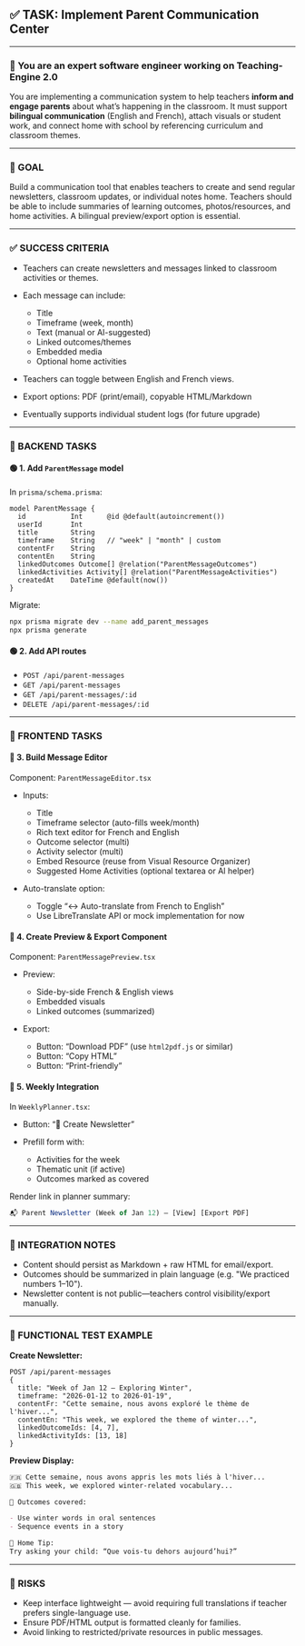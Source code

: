 ## ✅ TASK: Implement Parent Communication Center

---

### 🧠 You are an expert software engineer working on Teaching-Engine 2.0

You are implementing a communication system to help teachers **inform and engage parents** about what’s happening in the classroom. It must support **bilingual communication** (English and French), attach visuals or student work, and connect home with school by referencing curriculum and classroom themes.

---

### 🔹 GOAL

Build a communication tool that enables teachers to create and send regular newsletters, classroom updates, or individual notes home. Teachers should be able to include summaries of learning outcomes, photos/resources, and home activities. A bilingual preview/export option is essential.

---

### ✅ SUCCESS CRITERIA

- Teachers can create newsletters and messages linked to classroom activities or themes.
- Each message can include:

  - Title
  - Timeframe (week, month)
  - Text (manual or AI-suggested)
  - Linked outcomes/themes
  - Embedded media
  - Optional home activities

- Teachers can toggle between English and French views.
- Export options: PDF (print/email), copyable HTML/Markdown
- Eventually supports individual student logs (for future upgrade)

---

### 🔧 BACKEND TASKS

#### 🟢 1. Add `ParentMessage` model

In `prisma/schema.prisma`:

```prisma
model ParentMessage {
  id           Int      @id @default(autoincrement())
  userId       Int
  title        String
  timeframe    String   // "week" | "month" | custom
  contentFr    String
  contentEn    String
  linkedOutcomes Outcome[] @relation("ParentMessageOutcomes")
  linkedActivities Activity[] @relation("ParentMessageActivities")
  createdAt    DateTime @default(now())
}
```

Migrate:

```bash
npx prisma migrate dev --name add_parent_messages
npx prisma generate
```

#### 🟢 2. Add API routes

- `POST /api/parent-messages`
- `GET /api/parent-messages`
- `GET /api/parent-messages/:id`
- `DELETE /api/parent-messages/:id`

---

### 🎨 FRONTEND TASKS

#### 🔵 3. Build Message Editor

Component: `ParentMessageEditor.tsx`

- Inputs:

  - Title
  - Timeframe selector (auto-fills week/month)
  - Rich text editor for French and English
  - Outcome selector (multi)
  - Activity selector (multi)
  - Embed Resource (reuse from Visual Resource Organizer)
  - Suggested Home Activities (optional textarea or AI helper)

- Auto-translate option:

  - Toggle “↔ Auto-translate from French to English”
  - Use LibreTranslate API or mock implementation for now

#### 🔵 4. Create Preview & Export Component

Component: `ParentMessagePreview.tsx`

- Preview:

  - Side-by-side French & English views
  - Embedded visuals
  - Linked outcomes (summarized)

- Export:

  - Button: “Download PDF” (use `html2pdf.js` or similar)
  - Button: “Copy HTML”
  - Button: “Print-friendly”

#### 🔵 5. Weekly Integration

In `WeeklyPlanner.tsx`:

- Button: “📰 Create Newsletter”
- Prefill form with:

  - Activities for the week
  - Thematic unit (if active)
  - Outcomes marked as covered

Render link in planner summary:

```jsx
📬 Parent Newsletter (Week of Jan 12) — [View] [Export PDF]
```

---

### 🔗 INTEGRATION NOTES

- Content should persist as Markdown + raw HTML for email/export.
- Outcomes should be summarized in plain language (e.g. "We practiced numbers 1–10").
- Newsletter content is not public—teachers control visibility/export manually.

---

### 🧪 FUNCTIONAL TEST EXAMPLE

**Create Newsletter:**

```http
POST /api/parent-messages
{
  title: "Week of Jan 12 – Exploring Winter",
  timeframe: "2026-01-12 to 2026-01-19",
  contentFr: "Cette semaine, nous avons exploré le thème de l'hiver...",
  contentEn: "This week, we explored the theme of winter...",
  linkedOutcomeIds: [4, 7],
  linkedActivityIds: [13, 18]
}
```

**Preview Display:**

```markdown
🇫🇷 Cette semaine, nous avons appris les mots liés à l'hiver...
🇬🇧 This week, we explored winter-related vocabulary...

🎯 Outcomes covered:

- Use winter words in oral sentences
- Sequence events in a story

🏡 Home Tip:
Try asking your child: “Que vois-tu dehors aujourd’hui?”
```

---

### 🚩 RISKS

- Keep interface lightweight — avoid requiring full translations if teacher prefers single-language use.
- Ensure PDF/HTML output is formatted cleanly for families.
- Avoid linking to restricted/private resources in public messages.
